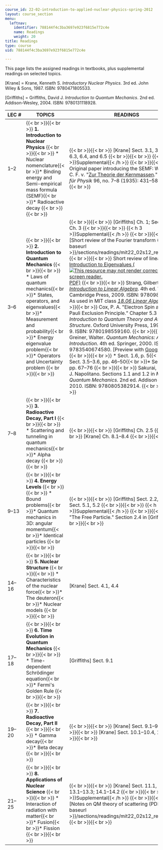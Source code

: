 ```yaml
---
course_id: 22-02-introduction-to-applied-nuclear-physics-spring-2012
layout: course_section
menu:
  leftnav:
    identifier: 788144f4c3ba3697e923f6815e772c4e
    name: Readings
    weight: 20
title: Readings
type: course
uid: 788144f4c3ba3697e923f6815e772c4e

---
```


This page lists the assigned readings in textbooks, plus supplemental readings on selected topics.

\[Krane\] = Krane, Kenneth S. _Introductory Nuclear Physics._ 3rd ed. John Wiley & Sons, 1987. ISBN: 9780471805533.

\[Griffiths\] = Griffiths, David J. _Introduction to Quantum Mechanics_. 2nd ed. Addison-Wesley, 2004. ISBN: 9780131118928.

| LEC # | TOPICS | READINGS |
| --- | --- | --- |
| 1–2 |  {{< br >}}{{< br >}} **1\. Introduction to Nuclear Physics** {{< br >}}{{< br >}} *   Nuclear nomenclature{{< br >}}*   Binding energy and Semi-empirical mass formula (SEMF){{< br >}}*   Radioactive decay {{< br >}}{{< br >}}  |  {{< br >}}{{< br >}} \[Krane\] Sect. 3.1, 3.3; 6.1, 6.3, 6.4, and 6.5 {{< br >}}{{< br >}} {{< h 3 >}}Supplemental{{< /h >}} {{< br >}}{{< br >}} Original paper introducing the SEMF: Weizsäcker, C. F. v. "[Zur Theorie der Kernmassen](http://dx.doi.org/10.1007/BF01337700)." _Zeitschrift für Physik_ 96, no. 7–8 (1935): 431–58. {{< br >}}{{< br >}}  |
| 3–6 |  {{< br >}}{{< br >}} **2\. Introduction to Quantum Mechanics** {{< br >}}{{< br >}} *   Laws of quantum mechanics{{< br >}}*   States, operators, and eigenvalues{{< br >}}*   Measurement and probability{{< br >}}*   Energy eigenvalue problem{{< br >}}*   Operators and Uncertainty problem {{< br >}}{{< br >}}  |  {{< br >}}{{< br >}} \[Griffiths\] Ch. 1; Sect. 2.1, 2.4; Ch. 3 {{< br >}}{{< br >}} {{< h 3 >}}Supplemental{{< /h >}} {{< br >}}{{< br >}} [Short review of the Fourier transform (PDF)]({{< baseurl >}}/sections/readings/mit22_02s12_read_fourier) {{< br >}}{{< br >}} Short review of linear algebra: [Introduction to Eigenvalues (![This resource may not render correctly in a screen reader.](/images/inacessible.gif)PDF)](http://math.mit.edu/linearalgebra/ila0601.pdf) {{< br >}}{{< br >}} Strang, Gilbert. [_Introduction to Linear Algebra_](http://math.mit.edu/linearalgebra/). 4th ed. Wellesley-Cambridge Press, 2009. ISBN: 9780980232714. As used in MIT class [_18.06 Linear Algebra_](/courses/18-06-linear-algebra-spring-2010). {{< br >}}{{< br >}} Cox, P. A. "Electron Spin and the Pauli Exclusion Principle." Chapter 5.3 in _Introduction to Quantum Theory and Atomic Structure_. Oxford University Press, 1996, pp. 76–9. ISBN: 9780198559160. {{< br >}}{{< br >}} Greiner, Walter. _Quantum Mechanics: An Introduction_. 4th ed. Springer, 2000. ISBN: 9783540674580. \[Preview with [Google Books](http://books.google.com/books?id=7qCMUfwoQcAC&pg=frontcover)\] {{< br >}}{{< br >}} *   Sect. 1.6, p. 5{{< br >}}*   Sect. 3.5–3.6, pp. 46–50{{< br >}}*   Sect. 4.1–4.4, pp. 67–76 {{< br >}}{{< br >}} Sakurai, J. J., and J. J. Napolitano. Sections 1.1 and 1.2 in _Modern Quantum Mechanics_. 2nd ed. Addison-Wesley, 2010. ISBN: 9780805382914. {{< br >}}{{< br >}}  |
| 7–8 |  {{< br >}}{{< br >}} **3\. Radioactive Decay, Part I** {{< br >}}{{< br >}} *   Scattering and tunneling in quantum mechanics{{< br >}}*   Alpha decay {{< br >}}{{< br >}}  |  {{< br >}}{{< br >}} \[Griffiths\] Ch. 2.5 {{< br >}}{{< br >}} \[Krane\] Ch. 8.1–8.4 {{< br >}}{{< br >}}  |
| 9–13 |  {{< br >}}{{< br >}} **4\. Energy Levels** {{< br >}}{{< br >}} *   Bound problems{{< br >}}*   Quantum mechanics in 3D: angular momentum{{< br >}}*   Identical particles {{< br >}}{{< br >}}  |  {{< br >}}{{< br >}} \[Griffiths\] Sect. 2.2, 2.6; Ch. 4; Sect. 5.1, 5.2 {{< br >}}{{< br >}} {{< h 3 >}}Supplemental{{< /h >}} {{< br >}}{{< br >}} "The Free Particle." Section 2.4 in \[Griffiths\]. {{< br >}}{{< br >}}  |
| 14–16 |  {{< br >}}{{< br >}} **5\. Nuclear Structure** {{< br >}}{{< br >}} *   Characteristics of the nuclear force{{< br >}}*   The deuteron{{< br >}}*   Nuclear models {{< br >}}{{< br >}}  | \[Krane\] Sect. 4.1, 4.4 |
| 17–18 |  {{< br >}}{{< br >}} **6\. Time Evolution in Quantum Mechanics** {{< br >}}{{< br >}} *   Time-dependent Schrödinger equation{{< br >}}*   Fermi's Golden Rule {{< br >}}{{< br >}}  | \[Griffiths\] Sect. 9.1 |
| 19–20 |  {{< br >}}{{< br >}} **7\. Radioactive Decay, Part II** {{< br >}}{{< br >}} *   Gamma decay{{< br >}}*   Beta decay {{< br >}}{{< br >}}  |  {{< br >}}{{< br >}} \[Krane\] Sect. 9.1–9.3 {{< br >}}{{< br >}} \[Krane\] Sect. 10.1–10.4, 10.6 {{< br >}}{{< br >}}  |
| 21–25 |  {{< br >}}{{< br >}} **8\. Applications of Nuclear Science** {{< br >}}{{< br >}} *   Interaction of radiation with matter{{< br >}}*   Fusion{{< br >}}*   Fission {{< br >}}{{< br >}}  |  {{< br >}}{{< br >}} \[Krane\] Sect. 11.1, 11.4–11.8; 13.1–13.3; 14.1–14.2 {{< br >}}{{< br >}} {{< h 3 >}}Supplemental{{< /h >}} {{< br >}}{{< br >}} [Notes on QM theory of scattering (PDF)]({{< baseurl >}}/sections/readings/mit22_02s12_read_scatter) {{< br >}}{{< br >}}